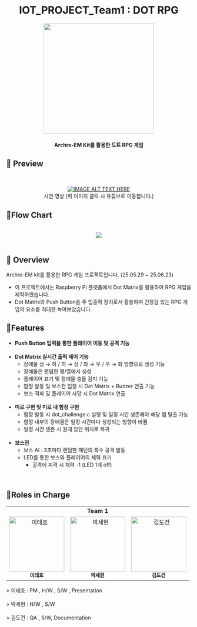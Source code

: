 <div align="center">

# IOT_PROJECT_Team1 : DOT RPG

<!-- logo -->
<img src="https://github.com/user-attachments/assets/fdf3cb8d-2168-45a0-860f-699285c8dd3f" width="300"/>

#### Archro-EM Kit를 활용한 도트 RPG 게임

</div> 

## 📝 Preview
<div align="center">
<br>
  
[![IMAGE ALT TEXT HERE](https://img.youtube.com/vi/iLiySJ9f4mc/0.jpg)](https://www.youtube.com/watch?v=iLiySJ9f4mc) <br>
시연 영상
(위 이미지 클릭 시 유튜브로 이동합니다.)
<br>
</div>


## 📝Flow Chart
<br>
<div align="center">
<img src="https://github.com/user-attachments/assets/cccd1f31-e6e4-486e-aebf-43a239167913"/>
<br>
</div>

<br>

## 📝 Overview
Archro-EM kit를 활용한 RPG 게임 프로젝트입니다. (25.05.29 ~ 25.06.23)
- 이 프로젝트에서는 Raspberry Pi 플랫폼에서 Dot Matrix를 활용하여 RPG 게임을 제작하였습니다.
- Dot Matrix와 Push Button을 주 입출력 장치로서 활용하며 긴장감 있는 RPG 게임의 요소를 최대한 녹여보았습니다.


## 📝Features
- <strong>Push Button 입력을 통한 플레이어 이동 및 공격 기능</strong><br><br>
- <strong>Dot Matrix 실시간 출력 제어 기능</strong><br>
  - 장애물 상 → 하 / 하 → 상 /  좌 → 우 / 우 → 좌 방향으로 생성 기능
  - 장애물은 랜덤한 행/열에서 생성
  - 플레이어 표기 및 장애물 충돌 감지 기능
  - 함정 발동 및 보스전 입장 시 Dot Matrix + Buzzer 연출 기능
  - 보스 격파 및 플레이어 사망 시 Dot Matrix 연출<br><br>
- <strong>미로 구현 및 미로 내 함정 구현</strong>
  - 함정 발동 시 dot_challenge.c 실행 및 일정 시간 생존해야 해당 맵 탈출 가능
  - 함정 내부의 장애물은 일정 시간마다 생성되는 방향이 바뀜
  - 일정 시간 생존 시 원래 있던 위치로 복귀<br><br>
- <strong>보스전</strong>
  - 보스 AI : 3초마다 랜덤한 패턴의 특수 공격 발동
  - LED를 통한 보스와 플레이어의 체력 표기
    - 공격에 피격 시 체력 -1 (LED 1개 off)    

<br>

## 🔹Roles in Charge

<div sytle="overflow:hidden;">
<table>
  <tr>
    <td colspan="3" align="center"><strong>Team 1</strong></td>
  </tr>
  <tr>
    <td align="center">
      <a href="https://github.com/Hooie"><img src="https://avatars.githubusercontent.com/u/67465736?v=4" width="150px;" alt="이태호"/><br/><sub><b>이태호</b></sub></a>
    </td>
    <td align="center">
      <a href="https://github.com/ParkSehyeon1009"><img src="https://avatars.githubusercontent.com/u/138639429?v=4" width="150px" alt="박세현"/><br/><sub><b>박세현</b></sub></a>
    </td>
    <td align="center">
      <a href="https://github.com/pupulinlin"><img src="https://avatars.githubusercontent.com/u/108519362?v=4" width="150px" alt="김도건"/><br/><sub><b>김도건</b></sub></a>
    </td>
  </tr>
</table>
> 이태호 : PM , H/W , S/W , Presentation <br><br>
> 박세현 : H/W , S/W <br><br>
> 김도건 : QA , S/W, Documentation  <br><br>
</div>
<br>
